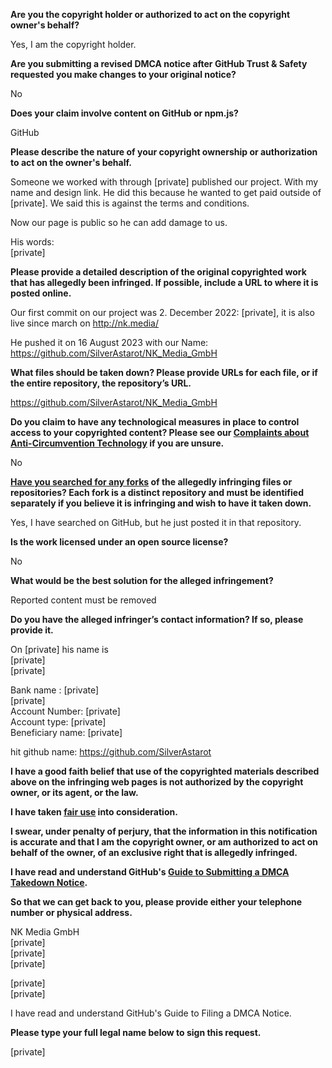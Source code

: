 **Are you the copyright holder or authorized to act on the copyright owner's behalf?**

Yes, I am the copyright holder.

**Are you submitting a revised DMCA notice after GitHub Trust & Safety requested you make changes to your original notice?**

No

**Does your claim involve content on GitHub or npm.js?**

GitHub

**Please describe the nature of your copyright ownership or authorization to act on the owner's behalf.**

Someone we worked with through [private] published our project. With my name and design link. He did this because he wanted to get paid outside of [private]. We said this is against the terms and conditions.

Now our page is public so he can add damage to us.

His words:  
[private]

**Please provide a detailed description of the original copyrighted work that has allegedly been infringed. If possible, include a URL to where it is posted online.**

Our first commit on our project was 2. December 2022: [private], it is also live since march on http://nk.media/

He pushed it on 16 August 2023 with our Name: https://github.com/SilverAstarot/NK_Media_GmbH

**What files should be taken down? Please provide URLs for each file, or if the entire repository, the repository’s URL.**

https://github.com/SilverAstarot/NK_Media_GmbH

**Do you claim to have any technological measures in place to control access to your copyrighted content? Please see our <a href="https://docs.github.com/articles/guide-to-submitting-a-dmca-takedown-notice#complaints-about-anti-circumvention-technology">Complaints about Anti-Circumvention Technology</a> if you are unsure.**

No

**<a href="https://docs.github.com/articles/dmca-takedown-policy#b-what-about-forks-or-whats-a-fork">Have you searched for any forks</a> of the allegedly infringing files or repositories? Each fork is a distinct repository and must be identified separately if you believe it is infringing and wish to have it taken down.**

Yes, I have searched on GitHub, but he just posted it in that repository.

**Is the work licensed under an open source license?**

No

**What would be the best solution for the alleged infringement?**

Reported content must be removed

**Do you have the alleged infringer’s contact information? If so, please provide it.**

On [private] his name is  
[private]  
[private]  

Bank name : [private]  
[private]  
Account Number: [private]  
Account type: [private]  
Beneficiary name: [private]  

hit github name: https://github.com/SilverAstarot

**I have a good faith belief that use of the copyrighted materials described above on the infringing web pages is not authorized by the copyright owner, or its agent, or the law.**

**I have taken <a href="https://www.lumendatabase.org/topics/22">fair use</a> into consideration.**

**I swear, under penalty of perjury, that the information in this notification is accurate and that I am the copyright owner, or am authorized to act on behalf of the owner, of an exclusive right that is allegedly infringed.**

**I have read and understand GitHub's <a href="https://docs.github.com/articles/guide-to-submitting-a-dmca-takedown-notice/">Guide to Submitting a DMCA Takedown Notice</a>.**

**So that we can get back to you, please provide either your telephone number or physical address.**

NK Media GmbH  
[private]  
[private]  
[private]  

[private]  
[private]  

I have read and understand GitHub's Guide to Filing a DMCA Notice.

**Please type your full legal name below to sign this request.**

[private]  
